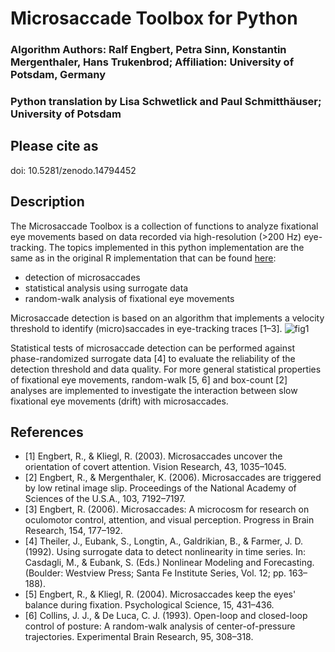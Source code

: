 # Microsaccade Toolbox for Python
### Algorithm Authors: Ralf Engbert, Petra Sinn, Konstantin Mergenthaler, Hans Trukenbrod; Affiliation: University of Potsdam, Germany
### Python translation by Lisa Schwetlick and Paul Schmitthäuser; University of Potsdam

## Please cite as
doi: 10.5281/zenodo.14794452

## Description
The Microsaccade Toolbox is a collection of functions to analyze fixational eye movements based on data recorded via high-resolution (>200 Hz) eye-tracking. The topics implemented in this python implementation are the same as in the original R implementation that can be found [here](http://read.psych.uni-potsdam.de/index.php?option=com_content&view=article&id=140:engbert-et-al-2015-microsaccade-toolbox-for-r&catid=26:publications&Itemid=34): 
- detection of microsaccades
- statistical analysis using surrogate data
- random-walk analysis of fixational eye movements

Microsaccade detection is based on an algorithm that implements a velocity threshold to identify (micro)saccades in eye-tracking traces [1–3].
![fig1](demo/fig1.png)

Statistical tests of microsaccade detection can be performed against phase-randomized surrogate data [4] to evaluate the reliability of the detection threshold and data quality. For more general statistical properties of fixational eye movements, random-walk [5, 6] and box-count [2] analyses are implemented to investigate the interaction between slow fixational eye movements (drift) with microsaccades.


## References
- [1] Engbert, R., & Kliegl, R. (2003). Microsaccades uncover the orientation of covert attention. Vision Research, 43, 1035–1045.
- [2] Engbert, R., & Mergenthaler, K. (2006). Microsaccades are triggered by low retinal image slip. Proceedings of the National Academy of Sciences of the U.S.A., 103, 7192–7197.
- [3] Engbert, R. (2006). Microsaccades: A microcosm for research on oculomotor control, attention, and visual perception. Progress in Brain Research, 154, 177–192.
- [4] Theiler, J., Eubank, S., Longtin, A., Galdrikian, B., & Farmer, J. D. (1992). Using surrogate data to detect nonlinearity in time series. In: Casdagli, M., & Eubank, S. (Eds.) Nonlinear Modeling and Forecasting. (Boulder: Westview Press; Santa Fe Institute Series, Vol. 12; pp. 163–188).
- [5] Engbert, R., & Kliegl, R. (2004). Microsaccades keep the eyes' balance during fixation. Psychological Science, 15, 431–436.
- [6] Collins, J. J., & De Luca, C. J. (1993). Open-loop and closed-loop control of posture: A random-walk analysis of center-of-pressure trajectories. Experimental Brain Research, 95, 308–318.
